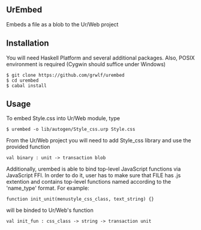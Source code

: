UrEmbed
-------

Embeds a file as a blob to the Ur/Web project


Installation
------------

You will need Haskell Platform and several additional packages. Also, POSIX
environment is required (Cygwin should suffice under Windows)

    $ git clone https://github.com/grwlf/urembed
    $ cd urembed
    $ cabal install

Usage
-----

To embed Style.css into Ur/Web module, type

    $ urembed -o lib/autogen/Style_css.urp Style.css

From the Ur/Web project you will need to add Style\_css library and use the
provided function

    val binary : unit -> transaction blob

Additionally, urembed is able to bind top-level JavaScript functions via
JavaScript FFI. In order to do it, user has to make sure that FILE has .js
extention and contains top-level functions named according to the 'name\_type'
format. For example:
    
    function init_unit(menustyle_css_class, text_string) {}

will be binded to Ur/Web's function

    val init_fun : css_class -> string -> transaction unit

